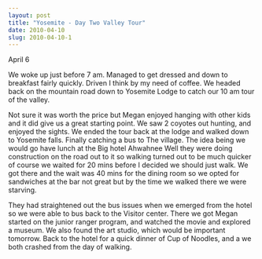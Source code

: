 ```yaml
---
layout: post
title: "Yosemite - Day Two Valley Tour"
date: 2010-04-10
slug: 2010-04-10-1
---
```


April 6

We woke up just before 7 am.  Managed to get dressed and down to breakfast fairly quickly.  Driven I think by my need of coffee.  We headed back on the mountain road down to Yosemite Lodge to catch our 10 am tour of the valley.  

Not sure it was worth the price but Megan enjoyed hanging with other kids and it did give us a great starting point.  We saw 2 coyotes out hunting, and enjoyed the sights.  We ended the tour back at the lodge and walked down to Yosemite falls.  Finally catching a bus to The village.  The idea being we would go have lunch at the Big hotel Ahwahnee  Well they were doing construction on the road out to it so walking turned out to be much quicker of course we waited for 20 mins before I decided we should just walk.   We got there and the wait was 40 mins for the dining room so we opted for sandwiches at the bar not great but by the time we walked there we were starving.

They had straightened out the bus issues when we emerged from the hotel so we were able to bus back to the Visitor center.    There we got Megan started on the junior ranger program, and watched the movie and explored a museum.  We also found the art studio, which would be important tomorrow.  Back to the hotel for a quick dinner of Cup of Noodles, and a we both crashed from the day of walking.  
